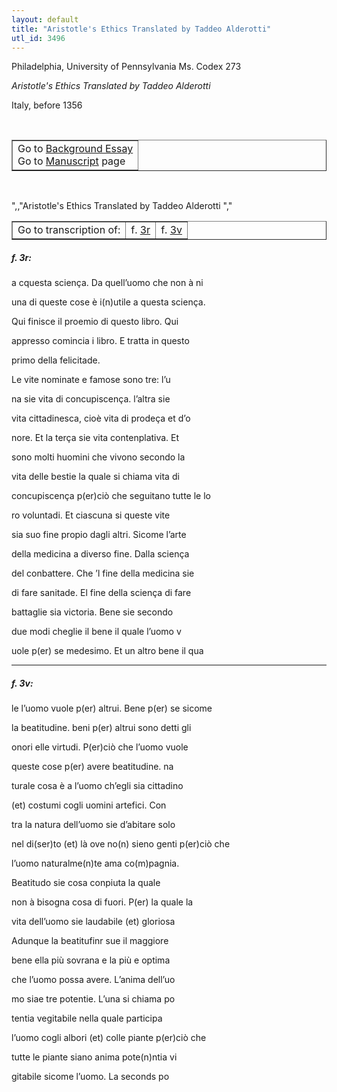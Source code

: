 ```yaml
---
layout: default
title: "Aristotle's Ethics Translated by Taddeo Alderotti"
utl_id: 3496
---
```


<p>Philadelphia, University of Pennsylvania Ms. Codex 273</p>
<p style=""margin-left:.25in;""><em>Aristotle's Ethics Translated by Taddeo Alderotti</em></p>
<p style=""margin-left:.25in;"">Italy, before 1356</p>
<p style=""font-size: 0.1em;""> </p>
<table border=""0.5"" cellpadding=""1"" cellspacing=""1"" style=""width: 200px; background-color:#F8F8F8;""><tbody style=""border-color:#ccc""><tr style=""border-color:#ccc""><td>Go to <a href=""https://italian-paleography.library.utoronto.ca/content/about_IP_304"" style=""font-weight:300;"" target=""_blank"">Background Essay</a><br />
			Go to <a href=""https://italian-paleography.library.utoronto.ca/islandora/object/italianpaleography%3AIP_304"" style=""font-weight:300;"" target=""_blank"">Manuscript</a> page</td>
</tr></tbody></table><p> </p>
",,"Aristotle's Ethics Translated by Taddeo Alderotti
","
<table border=""0.5"" cellpadding=""1"" cellspacing=""1"" style=""width: 280px; margin-left:.25in;""><tbody><tr style=""border-color:#B3B6B7""><td style=""text-align:center"">Go to transcription of:</td>
<td style=""text-align:center"">f. <a href=""#1"">3r</a></td>
<td style=""text-align:center"">f. <a href=""#2"">3v</a></td>
</tr></tbody></table>
<h5 id=""1"" style=""color:#555;"">f. 3r:</h5>
<p>a cquesta sciença. Da quell’uomo che non à ni</p>
<p>una di queste cose è i(n)utile a questa sciença.</p>
<p>Qui finisce il proemio di questo libro. Qui</p>
<p>appresso comincia i libro. E tratta in questo</p>
<p>primo della felicitade.</p>
<p>Le vite nominate e famose sono tre: l’u</p>
<p>na sie vita di concupiscença. l’altra sie</p>
<p>vita cittadinesca, cioè vita di prodeça et d’o</p>
<p>nore. Et la terça sie vita contenplativa. Et</p>
<p>sono molti huomini che vivono secondo la</p>
<p>vita delle bestie la quale si chiama vita di</p>
<p>concupiscença p(er)ciò che seguitano tutte le lo</p>
<p>ro voluntadi. Et ciascuna si queste vite</p>
<p>sia suo fine propio dagli altri. Sicome l’arte</p>
<p>della medicina a diverso fine. Dalla sciença</p>
<p>del conbattere. Che ’l fine della medicina sie</p>
<p>di fare sanitade. El fine della sciença di fare</p>
<p>battaglie sia victoria. Bene sie secondo</p>
<p>due modi cheglie il bene il quale l’uomo v</p>
<p>uole p(er) se medesimo. Et un altro bene il qua</p>

<hr /><h5 id=""2"" style=""color:#555;"">f. 3v:</h5>
<p>le l’uomo vuole p(er) altrui. Bene p(er) se sicome</p>
<p>la beatitudine. beni p(er) altrui sono detti gli</p>
<p>onori elle virtudi. P(er)ciò che l’uomo vuole</p>
<p>queste cose p(er) avere beatitudine. na</p>
<p>turale cosa è a l’uomo ch’egli sia cittadino</p>
<p>(et) costumi cogli uomini artefici. Con</p>
<p>tra la natura dell’uomo sie d’abitare solo</p>
<p>nel di(ser)to (et) là ove no(n) sieno genti p(er)ciò che</p>
<p>l’uomo naturalme(n)te ama co(m)pagnia.</p>
<p>Beatitudo sie cosa conpiuta la quale</p>
<p>non à bisogna cosa di fuori. P(er) la quale la</p>
<p>vita dell’uomo sie laudabile (et) gloriosa</p>
<p>Adunque la beatitufinr sue il maggiore</p>
<p>bene ella più sovrana e la più e optima</p>
<p>che l’uomo possa avere. L’anima dell’uo</p>
<p>mo siae tre potentie. L’una si chiama po</p>
<p>tentia vegitabile nella quale participa</p>
<p>l’uomo cogli albori (et) colle piante p(er)ciò che</p>
<p>tutte le piante siano anima pote(n)ntia vi</p>
<p>gitabile sicome l’uomo. La seconds po</p>
